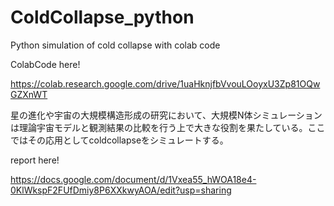 # ColdCollapse_python
Python simulation of cold collapse with colab code


ColabCode here!

https://colab.research.google.com/drive/1uaHknjfbVvouLOoyxU3Zp81OQwGZXnWT


星の進化や宇宙の大規模構造形成の研究において、大規模N体シミュレーションは理論宇宙モデルと観測結果の比較を行う上で大きな役割を果たしている。ここではその応用としてcoldcollapseをシミュレートする。


report here!


https://docs.google.com/document/d/1Vxea55_hWOA18e4-0KlWkspF2FUfDmiy8P6XXkwyAOA/edit?usp=sharing